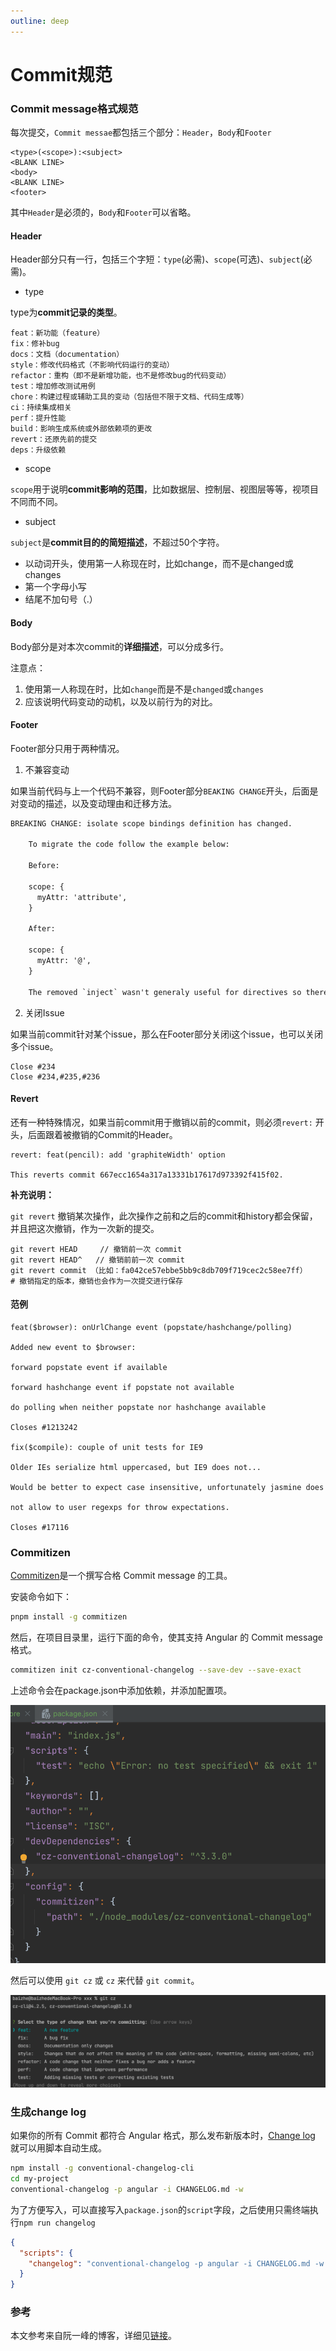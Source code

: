 ```yaml
---
outline: deep
---
```


# Commit规范

### Commit message格式规范

每次提交，`Commit messae`都包括三个部分：`Header`，`Body`和`Footer`

```git-commit
<type>(<scope>):<subject>
<BLANK LINE>
<body>
<BLANK LINE>
<footer>
```
其中`Header`是必须的，`Body`和`Footer`可以省略。

#### Header

Header部分只有一行，包括三个字短：`type`(必需)、`scope`(可选)、`subject`(必需)。

* type

type为**commit记录的类型**。

```git-commit
feat：新功能（feature）
fix：修补bug
docs：文档（documentation）
style：修改代码格式（不影响代码运行的变动）
refactor：重构（即不是新增功能，也不是修改bug的代码变动）
test：增加修改测试用例
chore：构建过程或辅助工具的变动（包括但不限于文档、代码生成等）
ci：持续集成相关
perf：提升性能
build：影响生成系统或外部依赖项的更改
revert：还原先前的提交
deps：升级依赖
```
* scope

`scope`用于说明**commit影响的范围**，比如数据层、控制层、视图层等等，视项目不同而不同。

* subject

`subject`是**commit目的的简短描述**，不超过50个字符。

+ 以动词开头，使用第一人称现在时，比如change，而不是changed或changes
+ 第一个字母小写
+ 结尾不加句号（.）

#### Body

Body部分是对本次commit的**详细描述**，可以分成多行。

注意点：

1. 使用第一人称现在时，比如`change`而是不是`changed`或`changes`
2. 应该说明代码变动的动机，以及以前行为的对比。

#### Footer

Footer部分只用于两种情况。

1. 不兼容变动

如果当前代码与上一个代码不兼容，则Footer部分`BEAKING CHANGE`开头，后面是对变动的描述，以及变动理由和迁移方法。

```txt
BREAKING CHANGE: isolate scope bindings definition has changed.

    To migrate the code follow the example below:

    Before:

    scope: {
      myAttr: 'attribute',
    }

    After:

    scope: {
      myAttr: '@',
    }

    The removed `inject` wasn't generaly useful for directives so there should be no code using it.
```
2. 关闭Issue

如果当前commit针对某个issue，那么在Footer部分关闭i这个issue，也可以关闭多个issue。

```git-commit
Close #234
Close #234,#235,#236
```
#### Revert

还有一种特殊情况，如果当前commit用于撤销以前的commit，则必须`revert:` 开头，后面跟着被撤销的Commit的Header。

```git-commit
revert: feat(pencil): add 'graphiteWidth' option

This reverts commit 667ecc1654a317a13331b17617d973392f415f02.
```
**补充说明：**

`git revert` 撤销某次操作，此次操作之前和之后的commit和history都会保留，并且把这次撤销，作为一次新的提交。

```shell
git revert HEAD     // 撤销前一次 commit
git revert HEAD^   // 撤销前前一次 commit
git revert commit （比如：fa042ce57ebbe5bb9c8db709f719cec2c58ee7ff）
# 撤销指定的版本，撤销也会作为一次提交进行保存
```
#### 范例

```git-commit
feat($browser): onUrlChange event (popstate/hashchange/polling)

Added new event to $browser:

forward popstate event if available

forward hashchange event if popstate not available

do polling when neither popstate nor hashchange available

Closes #1213242

fix($compile): couple of unit tests for IE9

Older IEs serialize html uppercased, but IE9 does not...

Would be better to expect case insensitive, unfortunately jasmine does

not allow to user regexps for throw expectations.

Closes #17116
```
### Commitizen

[Commitizen](https://github.com/commitizen/cz-cli)是一个撰写合格 Commit message 的工具。

安装命令如下：

```bash
pnpm install -g commitizen
```
然后，在项目目录里，运行下面的命令，使其支持 Angular 的 Commit message 格式。

```bash
commitizen init cz-conventional-changelog --save-dev --save-exact
```
上述命令会在package.json中添加依赖，并添加配置项。

![Git_Commit规范__001](attachments/Git_Commit规范_001.png)

然后可以使用 `git cz` 或 `cz` 来代替 `git commit`。

![Git_Commit规范__002](attachments/Git_Commit规范_002.png)

### 生成change log

如果你的所有 Commit 都符合 Angular 格式，那么发布新版本时，[Change log](https://github.com/conventional-changelog/conventional-changelog) 就可以用脚本自动生成。

```bash
npm install -g conventional-changelog-cli
cd my-project
conventional-changelog -p angular -i CHANGELOG.md -w
```
为了方便写入，可以直接写入`package.json`的`script`字段，之后使用只需终端执行`npm run changelog`

```json
{
  "scripts": {
    "changelog": "conventional-changelog -p angular -i CHANGELOG.md -w -r 0"
  }
}
```
### 参考

本文参考来自阮一峰的博客，详细见[链接](https://www.ruanyifeng.com/blog/2016/01/commit_message_change_log.html)。

